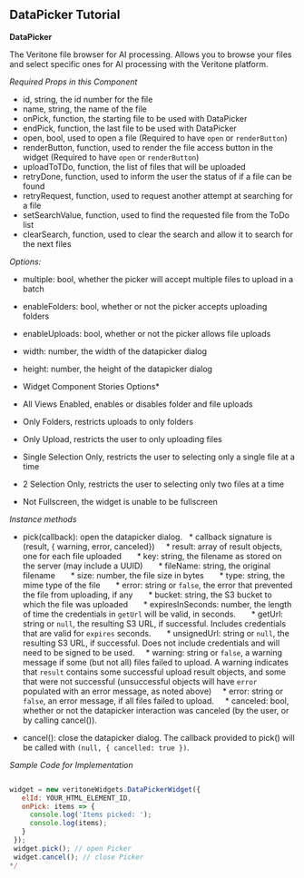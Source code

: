 ## DataPicker Tutorial

**DataPicker**

The Veritone file browser for AI processing. Allows you to browse your files and select specific ones for AI processing with the Veritone platform.

*Required Props in this Component*

* id, string, the id number for the file
* name, string, the name of the file
* onPick, function, the starting file to be used with DataPicker
* endPick, function, the last file to be used with DataPicker
* open, bool, used to open a file (Required to have `open` or `renderButton`)
* renderButton, function, used to render the file access button in the widget (Required to have `open` or `renderButton`)
* uploadToTDo, function, the list of files that will be uploaded
* retryDone, function, used to inform the user the status of if a file can be found
* retryRequest, function, used to request another attempt at searching for a file
* setSearchValue, function, used to find the requested file from the ToDo list
* clearSearch, function, used to clear the search and allow it to search for the next files

*Options:*

* multiple: bool, whether the picker will accept multiple files to upload in a batch
* enableFolders: bool, whether or not the picker accepts uploading folders
* enableUploads: bool, whether or not the picker allows file uploads
* width: number, the width of the datapicker dialog
* height: number, the height of the datapicker dialog

* Widget Component Stories Options*

* All Views Enabled, enables or disables folder and file uploads
* Only Folders, restricts uploads to only folders
* Only Upload, restricts the user to only uploading files
* Single Selection Only, restricts the user to selecting only a single file at a time
* 2 Selection Only, restricts the user to selecting only two files at a time
* Not Fullscreen, the widget is unable to be fullscreen

*Instance methods*

* pick(callback): open the datapicker dialog.
  * callback signature is (result, { warning, error, canceled})
    * result: array of result objects, one for each file uploaded
      * key: string, the filename as stored on the server (may include a UUID)
      * fileName: string, the original filename
      * size: number, the file size in bytes
      * type: string, the mime type of the file
      * error: string or `false`, the error that prevented the file from uploading, if any
      * bucket: string, the S3 bucket to which the file was uploaded
      * expiresInSeconds: number, the length of time the credentials in `getUrl` will be valid, in seconds.
      * getUrl: string or `null`, the resulting S3 URL, if successful. Includes credentials that are valid for `expires` seconds.
      * unsignedUrl: string or `null`, the resulting S3 URL, if successful. Does not include credentials and will need to be signed to be used.
    * warning: string or `false`, a warning message if some (but not all) files failed to upload. A warning indicates that `result` contains some successful upload result objects, and some that were not successful (unsuccessful objects will have `error` populated with an error message, as noted above)
    * error: string or `false`, an error message, if all files failed to upload.
    * canceled: bool, whether or not the datapicker interaction was canceled (by the user, or by calling cancel()).

* cancel(): close the datapicker dialog. The callback provided to pick() will be called with `(null, { cancelled: true })`.


*Sample Code for Implementation*

```javascript

widget = new veritoneWidgets.DataPickerWidget({
   elId: YOUR_HTML_ELEMENT_ID,
   onPick: items => {
     console.log('Items picked: ');
     console.log(items);
   }
 });
 widget.pick(); // open Picker
 widget.cancel(); // close Picker
*/

```
